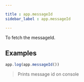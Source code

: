 ```yaml
---

title : app.messageId
sidebar_label : app.messageId

---
```


To fetch the messageId.


## Examples

```js
app.log(app.messageId())
```

> Prints message id on console

